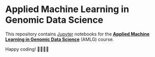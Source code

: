 # Applied Machine Learning in Genomic Data Science

This repository contains [Jupyter](https://jupyter.org) notebooks for the **[Applied Machine Learning in Genomic Data Science](https://www.tnt.uni-hannover.de/edu/vorlesungen/AMLG/)** (AMLG) course.

Happy coding! 👩‍💻👨‍💻
